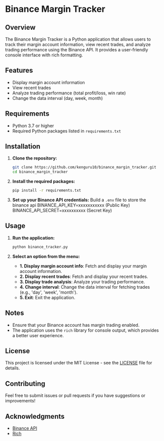 # Binance Margin Tracker

## Overview
The Binance Margin Tracker is a Python application that allows users to track their margin account information, view recent trades, and analyze trading performance using the Binance API. It provides a user-friendly console interface with rich formatting.

## Features
- Display margin account information
- View recent trades
- Analyze trading performance (total profit/loss, win rate)
- Change the data interval (day, week, month)

## Requirements
- Python 3.7 or higher
- Required Python packages listed in `requirements.txt`

## Installation

1. **Clone the repository:**
   ```bash
   git clone https://github.com/kenguru10/binance_margin_tracker.git
   cd binance_margin_tracker
   ```

2. **Install the required packages:**
   ```bash
   pip install -r requirements.txt
   ```

3. **Set up your Binance API credentials:**
   Build a `.env` file to store the binance api
   BINANCE_API_KEY=xxxxxxxxxxx (Public Key)
   BINANCE_API_SECRET=xxxxxxxxxx (Secret Key)

## Usage

1. **Run the application:**
   ```bash
   python binance_tracker.py
   ```

2. **Select an option from the menu:**
   - **1. Display margin account info**: Fetch and display your margin account information.
   - **2. Display recent trades**: Fetch and display your recent trades.
   - **3. Display trade analysis**: Analyze your trading performance.
   - **4. Change interval**: Change the data interval for fetching trades (e.g., 'day', 'week', 'month').
   - **5. Exit**: Exit the application.

## Notes
- Ensure that your Binance account has margin trading enabled.
- The application uses the `rich` library for console output, which provides a better user experience.

## License
This project is licensed under the MIT License - see the [LICENSE](LICENSE) file for details.

## Contributing
Feel free to submit issues or pull requests if you have suggestions or improvements!

## Acknowledgments
- [Binance API](https://binance-docs.github.io/apidocs/spot/en/)
- [Rich](https://rich.readthedocs.io/en/stable/)

